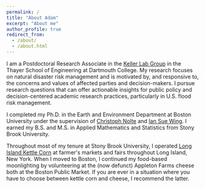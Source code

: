 ```yaml
---
permalink: /
title: "About Adam"
excerpt: "About me"
author_profile: true
redirect_from:
  - /about/
  - /about.html
---
```


I am a Postdoctoral Research Associate in the [Keller Lab Group](https://keller-lab.github.io/) in the Thayer School of Engineering at Dartmouth College. My research focuses on natural disaster risk management and is motivated by, and responsive to, the concerns and values of affected parties and decision-makers. I pursue research questions that can offer actionable insights for public policy and decision-centered academic research practices, particularly in U.S. flood risk management.

I completed my Ph.D. in the Earth and Environment Department at Boston University under the supervision of [Christoph Nolte](https://placeslab.org/) and [Ian Sue Wing](https://people.bu.edu/isw/). I earned my B.S. and M.S. in Applied Mathematics and Statistics from Stony Brook University.

Throughout most of my tenure at Stony Brook University, I operated [Long Island Kettle Corn](https://patch.com/new-york/portwashington/three-minutes-across-counter-long-island-kettle-corn) at farmer's markets and fairs throughout Long Island, New York. When I moved to Boston, I continued my food-based moonlighting by volunteering at the (now defunct) Appleton Farms cheese both at the Boston Public Market. If you are ever in a situation where you have to choose between kettle corn and cheese, I recommend the latter. 

